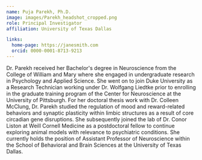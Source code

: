 ```yaml
---
name: Puja Parekh, Ph.D.
image: images/Parekh_headshot_cropped.png
role: Principal Investigator
affiliation: University of Texas Dallas

links:
  home-page: https://janesmith.com
  orcid: 0000-0001-8713-9213
---
```


Dr. Parekh received her Bachelor's degree in Neuroscience from the College of William and Mary where she engaged in undergraduate research in Psychology and Applied Science. She went on to join Duke University as a Research Technician working under Dr. Wolfgang Liedtke prior to enrolling in the graduate training program of the Center for Neuroscience at the University of Pittsburgh. For her doctoral thesis work with Dr. Colleen McClung, Dr. Parekh studied the regulation of mood and reward-related behaviors and synaptic plasticity within limbic structures as a result of core circadian gene disruptions. She subsequently joined the lab of Dr. Conor Liston at Weill Cornell Medicine as a postdoctoral fellow to continue exploring animal models with relevance to psychiatric conditions. She currently holds the position of Assistant Professor of Neuroscience within the School of Behavioral and Brain Sciences at the University of Texas Dallas. 
